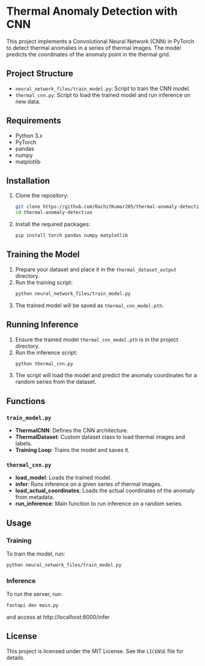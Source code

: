 # Thermal Anomaly Detection with CNN

This project implements a Convolutional Neural Network (CNN) in PyTorch to detect thermal anomalies in a series of thermal images. The model predicts the coordinates of the anomaly point in the thermal grid.

## Project Structure

- `neural_network_files/train_model.py`: Script to train the CNN model.
- `thermal_cnn.py`: Script to load the trained model and run inference on new data.

## Requirements

- Python 3.x
- PyTorch
- pandas
- numpy
- matplotlib

## Installation

1. Clone the repository:
    ```sh
    git clone https://github.com/RachitKumar205/thermal-anomaly-detection.git
    cd thermal-anomaly-detection
    ```

2. Install the required packages:
    ```sh
    pip install torch pandas numpy matplotlib
    ```

## Training the Model

1. Prepare your dataset and place it in the `thermal_dataset_output` directory.
2. Run the training script:
    ```sh
    python neural_network_files/train_model.py
    ```
3. The trained model will be saved as `thermal_cnn_model.pth`.

## Running Inference

1. Ensure the trained model `thermal_cnn_model.pth` is in the project directory.
2. Run the inference script:
    ```sh
    python thermal_cnn.py
    ```
3. The script will load the model and predict the anomaly coordinates for a random series from the dataset.

## Functions

### `train_model.py`

- **ThermalCNN**: Defines the CNN architecture.
- **ThermalDataset**: Custom dataset class to load thermal images and labels.
- **Training Loop**: Trains the model and saves it.

### `thermal_cnn.py`

- **load_model**: Loads the trained model.
- **infer**: Runs inference on a given series of thermal images.
- **load_actual_coordinates**: Loads the actual coordinates of the anomaly from metadata.
- **run_inference**: Main function to run inference on a random series.

## Usage

### Training

To train the model, run:
```sh
python neural_network_files/train_model.py
```

### Inference

To run the server, run:
```sh
fastapi dev main.py
```

and access at http://localhost:8000/infer

## License

This project is licensed under the MIT License. See the `LICENSE` file for details.